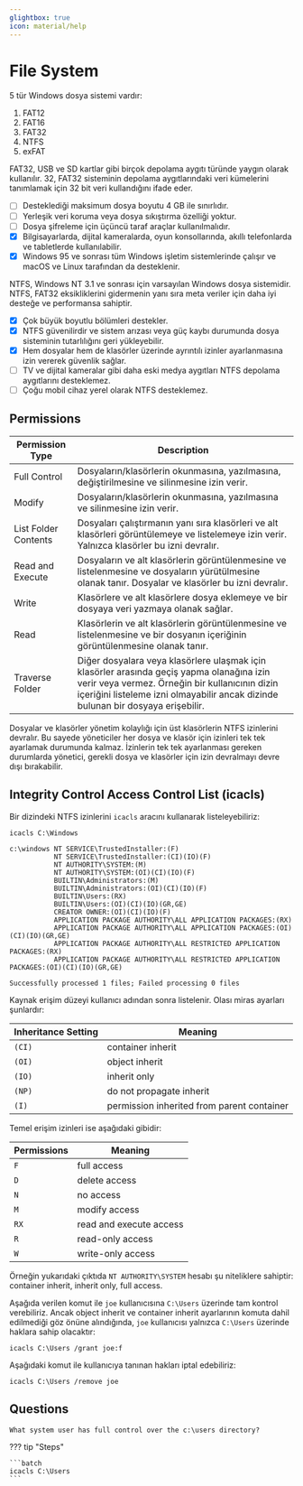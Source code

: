 ```yaml
---
glightbox: true
icon: material/help
---
```


# File System

5 tür Windows dosya sistemi vardır:

1. FAT12
2. FAT16
3. FAT32
4. NTFS
5. exFAT

FAT32, USB ve SD kartlar gibi birçok depolama aygıtı türünde yaygın olarak kullanılır. 32, FAT32 sisteminin depolama aygıtlarındaki veri kümelerini tanımlamak için 32 bit veri kullandığını ifade eder.

* [ ] Desteklediği maksimum dosya boyutu 4 GB ile sınırlıdır.
* [ ] Yerleşik veri koruma veya dosya sıkıştırma özelliği yoktur.
* [ ] Dosya şifreleme için üçüncü taraf araçlar kullanılmalıdır.
* [x] Bilgisayarlarda, dijital kameralarda, oyun konsollarında, akıllı telefonlarda ve tabletlerde kullanılabilir.
* [x] Windows 95 ve sonrası tüm Windows işletim sistemlerinde çalışır ve macOS ve Linux tarafından da desteklenir.

NTFS, Windows NT 3.1 ve sonrası için varsayılan Windows dosya sistemidir. NTFS, FAT32 eksikliklerini gidermenin yanı sıra meta veriler için daha iyi desteğe ve performansa sahiptir.

* [x] Çok büyük boyutlu bölümleri destekler.
* [x] NTFS güvenilirdir ve sistem arızası veya güç kaybı durumunda dosya sisteminin tutarlılığını geri yükleyebilir.
* [x] Hem dosyalar hem de klasörler üzerinde ayrıntılı izinler ayarlanmasına izin vererek güvenlik sağlar.
* [ ] TV ve dijital kameralar gibi daha eski medya aygıtları NTFS depolama aygıtlarını desteklemez.
* [ ] Çoğu mobil cihaz yerel olarak NTFS desteklemez.

## Permissions

| Permission Type | Description |
|---|---|
| Full Control | Dosyaların/klasörlerin okunmasına, yazılmasına, değiştirilmesine ve silinmesine izin verir. |
| Modify | Dosyaların/klasörlerin okunmasına, yazılmasına ve silinmesine izin verir. |
| List Folder Contents | Dosyaları çalıştırmanın yanı sıra klasörleri ve alt klasörleri görüntülemeye ve listelemeye izin verir. Yalnızca klasörler bu izni devralır. |
| Read and Execute | Dosyaların ve alt klasörlerin görüntülenmesine ve listelenmesine ve dosyaların yürütülmesine olanak tanır. Dosyalar ve klasörler bu izni devralır. |
| Write | Klasörlere ve alt klasörlere dosya eklemeye ve bir dosyaya veri yazmaya olanak sağlar. |
| Read | Klasörlerin ve alt klasörlerin görüntülenmesine ve listelenmesine ve bir dosyanın içeriğinin görüntülenmesine olanak tanır. |
| Traverse Folder | Diğer dosyalara veya klasörlere ulaşmak için klasörler arasında geçiş yapma olanağına izin verir veya vermez. Örneğin bir kullanıcının dizin içeriğini listeleme izni olmayabilir ancak dizinde bulunan bir dosyaya erişebilir. |

Dosyalar ve klasörler yönetim kolaylığı için üst klasörlerin NTFS izinlerini devralır. Bu sayede yöneticiler her dosya ve klasör için izinleri tek tek ayarlamak durumunda kalmaz. İzinlerin tek tek ayarlanması gereken durumlarda yönetici, gerekli dosya ve klasörler için izin devralmayı devre dışı bırakabilir.

## Integrity Control Access Control List (icacls)

Bir dizindeki NTFS izinlerini `icacls` aracını kullanarak listeleyebiliriz:

```batch
icacls C:\Windows
```

```text title="Output"
c:\windows NT SERVICE\TrustedInstaller:(F)
           NT SERVICE\TrustedInstaller:(CI)(IO)(F)
           NT AUTHORITY\SYSTEM:(M)
           NT AUTHORITY\SYSTEM:(OI)(CI)(IO)(F)
           BUILTIN\Administrators:(M)
           BUILTIN\Administrators:(OI)(CI)(IO)(F)
           BUILTIN\Users:(RX)
           BUILTIN\Users:(OI)(CI)(IO)(GR,GE)
           CREATOR OWNER:(OI)(CI)(IO)(F)
           APPLICATION PACKAGE AUTHORITY\ALL APPLICATION PACKAGES:(RX)
           APPLICATION PACKAGE AUTHORITY\ALL APPLICATION PACKAGES:(OI)(CI)(IO)(GR,GE)
           APPLICATION PACKAGE AUTHORITY\ALL RESTRICTED APPLICATION PACKAGES:(RX)
           APPLICATION PACKAGE AUTHORITY\ALL RESTRICTED APPLICATION PACKAGES:(OI)(CI)(IO)(GR,GE)

Successfully processed 1 files; Failed processing 0 files
```

Kaynak erişim düzeyi kullanıcı adından sonra listelenir. Olası miras ayarları şunlardır:

| Inheritance Setting | Meaning |
|---|---|
| `(CI)` | container inherit |
| `(OI)` | object inherit |
| `(IO)` | inherit only |
| `(NP)` | do not propagate inherit |
| `(I)` | permission inherited from parent container |

Temel erişim izinleri ise aşağıdaki gibidir:

| Permissions | Meaning |
|---|---|
| `F` | full access |
| `D` | delete access |
| `N` | no access |
| `M` | modify access |
| `RX` | read and execute access |
| `R` | read-only access |
| `W` | write-only access |

Örneğin yukarıdaki çıktıda `NT AUTHORITY\SYSTEM` hesabı şu niteliklere sahiptir: container inherit, inherit only, full access.

Aşağıda verilen komut ile `joe` kullanıcısına `C:\Users` üzerinde tam kontrol verebiliriz. Ancak object inherit ve container inherit ayarlarının komuta dahil edilmediği göz önüne alındığında, `joe` kullanıcısı yalnızca `C:\Users` üzerinde haklara sahip olacaktır:

```batch
icacls C:\Users /grant joe:f
```

Aşağıdaki komut ile kullanıcıya tanınan hakları iptal edebiliriz:

```batch
icacls C:\Users /remove joe
```

## Questions

```text
What system user has full control over the c:\users directory?
```

??? tip "Steps"

    ```batch
    icacls C:\Users
    ```
